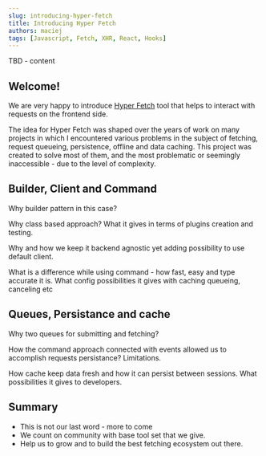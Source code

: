 ```yaml
---
slug: introducing-hyper-fetch
title: Introducing Hyper Fetch
authors: maciej
tags: [Javascript, Fetch, XHR, React, Hooks]
---
```


TBD - content

## Welcome!

We are very happy to introduce [Hyper Fetch](https://github.com/BetterTyped/hyper-fetch) tool that helps to interact
with requests on the frontend side.

The idea for Hyper Fetch was shaped over the years of work on many projects in which I encountered various problems in
the subject of fetching, request queueing, persistence, offline and data caching. This project was created to solve most
of them, and the most problematic or seemingly inaccessible - due to the level of complexity.

## Builder, Client and Command

Why builder pattern in this case?

Why class based approach? What it gives in terms of plugins creation and testing.

Why and how we keep it backend agnostic yet adding possibility to use default client.

What is a difference while using command - how fast, easy and type accurate it is. What config possibilities it gives
with caching queueing, canceling etc

## Queues, Persistance and cache

Why two queues for submitting and fetching?

How the command approach connected with events allowed us to accomplish requests persistance? Limitations.

How cache keep data fresh and how it can persist between sessions. What possibilities it gives to developers.

## Summary

- This is not our last word - more to come
- We count on community with base tool set that we give.
- Help us to grow and to build the best fetching ecosystem out there.
